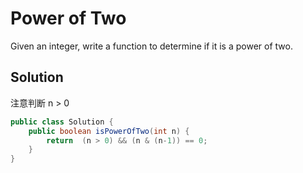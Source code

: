 # Power of Two

Given an integer, write a function to determine if it is a power of two.

## Solution

注意判断 n > 0

```java
public class Solution {
    public boolean isPowerOfTwo(int n) {
        return  (n > 0) && (n & (n-1)) == 0;
    }
}
```